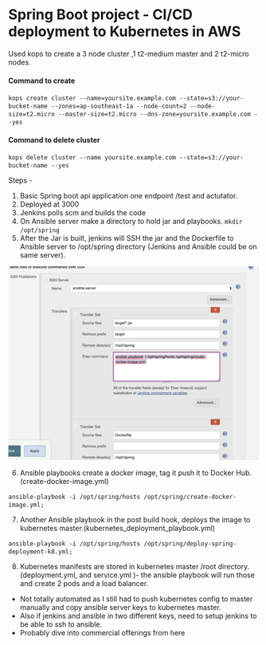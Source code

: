 # Spring Boot project - CI/CD deployment to Kubernetes in AWS

Used kops to create a 3 node cluster ,1 t2-medium master and 2 t2-micro nodes.

#### Command to create

```
kops create cluster --name=yoursite.example.com --state=s3://your-bucket-name --zones=ap-southeast-1a --node-count=2 --node-size=t2.micro --master-size=t2.micro --dns-zone=yoursite.example.com --yes
```

#### Command to delete cluster

```
kops delete cluster --name yoursite.example.com --state=s3://your-bucket-name --yes
```

Steps -

1. Basic Spring boot api application one endpoint /test and actutator.
2. Deployed at 3000
3. Jenkins polls scm and builds the code
4. On Ansible server make a directory to hold jar and playbooks.
   `mkdir /opt/spring`
5. After the Jar is built, jenkins will SSH the jar and the Dockerfile to Ansible server to /opt/spring directory (Jenkins and Ansible could be on same server).

![send-image-to-ansible-server](/images/ssh-to-ansible-server.png)

6. Ansible playbooks create a docker image, tag it push it to Docker Hub. (create-docker-image.yml)

```
ansible-playbook -i /opt/spring/hosts /opt/spring/create-docker-image.yml;
```

7. Another Ansible playbook in the post build hook, deploys the image to kubernetes master.(kubernetes_deployment_playbook.yml)

```
ansible-playbook -i /opt/spring/hosts /opt/spring/deploy-spring-deployment-k8.yml;
```

8. Kubernetes manifests are stored in kubernetes master /root directory. (deployment.yml, and service.yml )- the ansible playbook will run those and create 2 pods and a load balancer.

- Not totally automated as I still had to push kubernetes config to master manually and copy ansible server keys to kubernetes master.
- Also if jenkins and ansible in two different keys, need to setup jenkins to be able to ssh to ansible.
- Probably dive into commercial offerings from here
